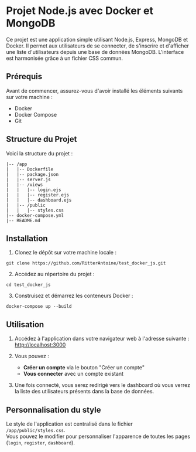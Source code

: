 # Projet Node.js avec Docker et MongoDB

Ce projet est une application simple utilisant Node.js, Express, MongoDB et Docker. Il permet aux utilisateurs de se connecter, de s'inscrire et d'afficher une liste d'utilisateurs depuis une base de données MongoDB. L'interface est harmonisée grâce à un fichier CSS commun.

## Prérequis

Avant de commencer, assurez-vous d'avoir installé les éléments suivants sur votre machine :

- Docker
- Docker Compose
- Git

## Structure du Projet

Voici la structure du projet :

```
|-- /app
|   |-- Dockerfile
|   |-- package.json
|   |-- server.js
|   |-- /views
|   |   |-- login.ejs
|   |   |-- register.ejs
|   |   |-- dashboard.ejs
|   |-- /public
|   |   |-- styles.css
|-- docker-compose.yml
|-- README.md
```

## Installation

1. Clonez le dépôt sur votre machine locale :

```
git clone https://github.com/RitterAntoine/test_docker_js.git
```

2. Accédez au répertoire du projet :

```
cd test_docker_js
```

3. Construisez et démarrez les conteneurs Docker :

```
docker-compose up --build
```

## Utilisation

1. Accédez à l'application dans votre navigateur web à l'adresse suivante : [http://localhost:3000](http://localhost:3000)

2. Vous pouvez :
   - **Créer un compte** via le bouton "Créer un compte"
   - **Vous connecter** avec un compte existant

3. Une fois connecté, vous serez redirigé vers le dashboard où vous verrez la liste des utilisateurs présents dans la base de données.


## Personnalisation du style

Le style de l'application est centralisé dans le fichier `/app/public/styles.css`.  
Vous pouvez le modifier pour personnaliser l'apparence de toutes les pages (`login`, `register`, `dashboard`).